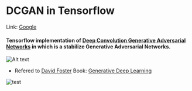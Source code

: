 # DCGAN in Tensorflow

Link: [Google][googlelink]

[googlelink]: https://google.com "Go google"

#### Tensorflow implementation of [Deep Convolution Generative Adversarial Networks](https://arxiv.org/abs/1511.06434 "Go paper") in which is a stabilize Generative Adversarial Networks.

![Alt text](https://2.bp.blogspot.com/-oMyhHfxOqiE/WKF4KlVYWJI/AAAAAAAABRs/6BDIypy1hn0U8MGRFxfVaXOcQDO7vX1cQCK4B/s1600/dcgan-architecture.PNG)


* Refered to [David Foster](https://github.com/davidADSP/GDL_code) Book: [Generative Deep Learning](https://www.amazon.com/Generative-Deep-Learning-Teaching-Machines/dp/1492041947)

![test](https://user-images.githubusercontent.com/41711059/80072745-9e388100-8581-11ea-9732-b62f731ff88d.gif)
